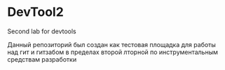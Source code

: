 # DevTool2
Second lab for devtools

Данный репозиторий был создан как тестовая площадка для работы над гит и гитзабом в пределах второй лторной по инструментальным средствам разработки
